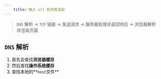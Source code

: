 ```yaml
---
	title: 输入 url 到页面渲染
---
```


> `DNS` 解析 -> `TCP` 链接 -> 发送请求 -> 服务器处理并返回响应 -> 浏览器解析并渲染页面

## `DNS` 解析

1. 首先会查找**浏览器缓存**
2. 然后查找**操作系统缓存**
3. 查找本地的**`host`文件**

